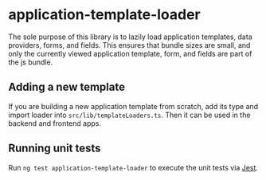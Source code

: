 # application-template-loader

The sole purpose of this library is to lazily load application templates, data providers, forms, and fields. This ensures that bundle sizes are small, and only the currently viewed application template, form, and fields are part of the js bundle.

## Adding a new template

If you are building a new application template from scratch, add its type and import loader into `src/lib/templateLoaders.ts`. Then it can be used in the backend and frontend apps.

## Running unit tests

Run `ng test application-template-loader` to execute the unit tests via [Jest](https://jestjs.io).
